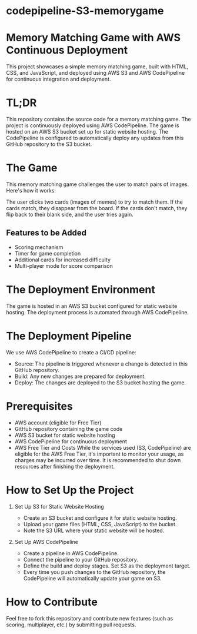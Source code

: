 # codepipeline-S3-memorygame
# Memory Matching Game with AWS Continuous Deployment
This project showcases a simple memory matching game, built with HTML, CSS, and JavaScript, and deployed using AWS S3 and AWS CodePipeline for continuous integration and deployment.

# TL;DR
This repository contains the source code for a memory matching game. The project is continuously deployed using AWS CodePipeline. The game is hosted on an AWS S3 bucket set up for static website hosting. The CodePipeline is configured to automatically deploy any updates from this GitHub repository to the S3 bucket.

# The Game
This memory matching game challenges the user to match pairs of images. Here's how it works:

The user clicks two cards (images of memes) to try to match them.
If the cards match, they disappear from the board.
If the cards don't match, they flip back to their blank side, and the user tries again.
## Features to be Added
* Scoring mechanism
* Timer for game completion
* Additional cards for increased difficulty
* Multi-player mode for score comparison
# The Deployment Environment
The game is hosted in an AWS S3 bucket configured for static website hosting. The deployment process is automated through AWS CodePipeline.

# The Deployment Pipeline
We use AWS CodePipeline to create a CI/CD pipeline:

* Source: The pipeline is triggered whenever a change is detected in this GitHub repository.
* Build: Any new changes are prepared for deployment.
* Deploy: The changes are deployed to the S3 bucket hosting the game.

# Prerequisites
+ AWS account (eligible for Free Tier) 
+ GitHub repository containing the game code
+ AWS S3 bucket for static website hosting
+ AWS CodePipeline for continuous deployment
+ AWS Free Tier and Costs
While the services used (S3, CodePipeline) are eligible for the AWS Free Tier, it's important to monitor your usage, as charges may be incurred over time. It is recommended to shut down resources after finishing the deployment.

# How to Set Up the Project
1. Set Up S3 for Static Website Hosting
   * Create an S3 bucket and configure it for static website hosting.
   * Upload your game files (HTML, CSS, JavaScript) to the bucket.
   * Note the S3 URL where your static website will be hosted.

2. Set Up AWS CodePipeline
   * Create a pipeline in AWS CodePipeline.
   * Connect the pipeline to your GitHub repository.
   * Define the build and deploy stages. Set S3 as the deployment target.
   * Every time you push changes to the GitHub repository, the CodePipeline will automatically update your game on S3.
# How to Contribute
Feel free to fork this repository and contribute new features (such as scoring, multiplayer, etc.) by submitting pull requests.

